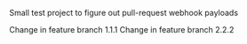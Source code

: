 Small test project to figure out pull-request webhook payloads

Change in feature branch 1.1.1 
Change in feature branch 2.2.2
